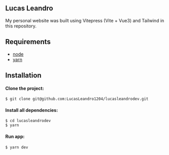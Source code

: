 Lucas Leandro
----------

My personal website was built using Vitepress (Vite + Vue3) and Tailwind in this repository.

Requirements
----------
- [node](https://nodejs.org/en/)
- [yarn](https://yarnpkg.com/)

Installation
----------

#### Clone the project:
```
$ git clone git@github.com:LucasLeandro1204/lucasleandrodev.git
```

#### Install all dependencies:
```
$ cd lucasleandrodev
$ yarn
```

#### Run app:
```
$ yarn dev
```
